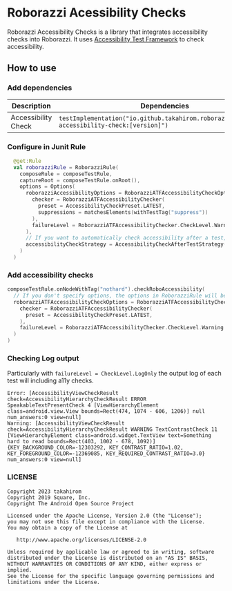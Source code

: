 # Roborazzi Acessibility Checks

Roborazzi Accessibility Checks is a library that integrates accessibility checks into Roborazzi.
It uses [ Accessibility Test Framework](https://github.com/google/Accessibility-Test-Framework-for-Android) to check accessibility.

## How to use

### Add dependencies

| Description         | Dependencies                                                                                  |
|---------------------|-----------------------------------------------------------------------------------------------|
| Accessibility Check | `testImplementation("io.github.takahirom.roborazzi:roborazzi-accessibility-check:[version]")` |

### Configure in Junit Rule

```kotlin
  @get:Rule
  val roborazziRule = RoborazziRule(
    composeRule = composeTestRule,
    captureRoot = composeTestRule.onRoot(),
    options = Options(
      roborazziAccessibilityOptions = RoborazziATFAccessibilityCheckOptions(
        checker = RoborazziATFAccessibilityChecker(
          preset = AccessibilityCheckPreset.LATEST,
          suppressions = matchesElements(withTestTag("suppress"))
        ),
        failureLevel = RoborazziATFAccessibilityChecker.CheckLevel.Warning
      ),
      // If you want to automatically check accessibility after a test, use AccessibilityCheckAfterTestStrategy.
      accessibilityCheckStrategy = AccessibilityCheckAfterTestStrategy(),
    )
  )
```

### Add accessibility checks

```kotlin
composeTestRule.onNodeWithTag("nothard").checkRoboAccessibility(
  // If you don't specify options, the options in RoborazziRule will be used.
  roborazziATFAccessibilityCheckOptions = RoborazziATFAccessibilityCheckOptions(
    checker = RoborazziATFAccessibilityChecker(
      preset = AccessibilityCheckPreset.LATEST,
    ),
    failureLevel = RoborazziATFAccessibilityChecker.CheckLevel.Warning
  )
)
```

### Checking Log output

Particularly with `failureLevel = CheckLevel.LogOnly` the output log of each test will including a11y checks.

```text
Error: [AccessibilityViewCheckResult check=AccessibilityHierarchyCheckResult ERROR SpeakableTextPresentCheck 4 [ViewHierarchyElement class=android.view.View bounds=Rect(474, 1074 - 606, 1206)] null num_answers:0 view=null]
Warning: [AccessibilityViewCheckResult check=AccessibilityHierarchyCheckResult WARNING TextContrastCheck 11 [ViewHierarchyElement class=android.widget.TextView text=Something hard to read bounds=Rect(403, 1002 - 678, 1092)] {KEY_BACKGROUND_COLOR=-12303292, KEY_CONTRAST_RATIO=1.02, KEY_FOREGROUND_COLOR=-12369085, KEY_REQUIRED_CONTRAST_RATIO=3.0} num_answers:0 view=null]
```

### LICENSE

```
Copyright 2023 takahirom
Copyright 2019 Square, Inc.
Copyright The Android Open Source Project

Licensed under the Apache License, Version 2.0 (the "License");
you may not use this file except in compliance with the License.
You may obtain a copy of the License at

   http://www.apache.org/licenses/LICENSE-2.0

Unless required by applicable law or agreed to in writing, software
distributed under the License is distributed on an "AS IS" BASIS,
WITHOUT WARRANTIES OR CONDITIONS OF ANY KIND, either express or implied.
See the License for the specific language governing permissions and
limitations under the License.
```
